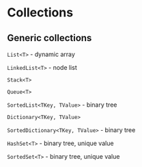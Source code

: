 # Collections
## Generic collections
`List<T>` - dynamic array

`LinkedList<T>` - node list

`Stack<T>`

`Queue<T>`

`SortedList<TKey, TValue>` - binary tree

`Dictionary<TKey, TValue>`

`SortedDictionary<TKey, TValue>` - binary tree

`HashSet<T>` - binary tree, unique value

`SortedSet<T>` - binary tree, unique value

<!--- Editor: https://jbt.github.io/markdown-editor/ --->